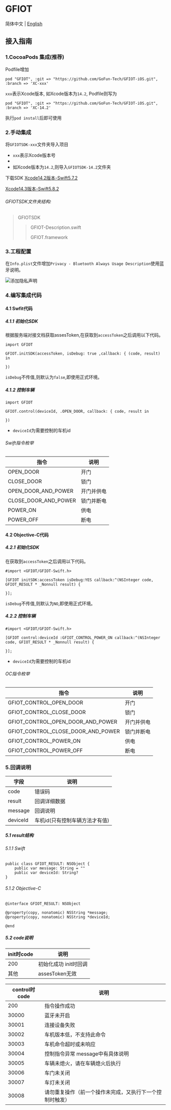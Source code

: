 # GFIOT
简体中文 | [English](./README.md)
## 接入指南

### 1.CocoaPods 集成(推荐)

Podfile增加
```
pod "GFIOT", :git => "https://github.com/GoFun-Tech/GFIOT-iOS.git", :branch => 'XC-xxx'
```
`xxx`表示Xcode版本, 如Xcode版本为`14.2`, Podfile则写为
```
pod "GFIOT", :git => "https://github.com/GoFun-Tech/GFIOT-iOS.git", :branch => 'XC-14.2'
```

执行`pod install`后即可使用

### 2.手动集成

将`GFIOTSDK-xxx`文件夹导入项目
* `xxx`表示Xcode版本号
* 
* 如Xcode版本为`14.2`,则导入`GFIOTSDK-14.2`文件夹

下载SDK
[Xcode14.2版本-Swift5.7.2]()

[Xcode14.3版本-Swift5.8.2]()


###### GFIOTSDK文件夹结构:
> GFIOTSDK
>> GFIOT-Description.swift
>>
>> GFIOT.framework


### 3.工程配置
在`Info.plist`文件增加`Privacy - Bluetooth Always Usage Description`使用蓝牙说明。

![添加隐私声明](https://imgpub1.shouqiev.com/gofunplatform/files/20230721/duUoubDOIf.png)

### 4.编写集成代码
#### 4.1 Swfit代码
##### 4.1.1 初始化SDK
根据服务端对接文档获取assesToken,在获取到`accessToken`之后调用以下代码。
```
import GFIOT

GFIOT.initSDK(accessToken, isDebug: true ,callback: { (code, result) in
    
})
```
`isDebug`不传值,则默认为`false`,即使用正式环境。

##### 4.1.2 控制车辆
```
import GFIOT

GFIOT.control(deviceId, .OPEN_DOOR, callback: { code, result in

})
```
* `deviceId`为需要控制的车机id

###### Swift指令枚举
|指令|说明|
|--|--|
|OPEN_DOOR|开门|
|CLOSE_DOOR|锁门|
|OPEN_DOOR_AND_POWER|开门并供电|
|CLOSE_DOOR_AND_POWER|锁门并断电|
|POWER_ON|供电|
|POWER_OFF|断电|


#### 4.2 Objective-C代码
##### 4.2.1 初始化SDK
在获取到`accessToken`之后调用以下代码。
```
#import <GFIOT/GFIOT-Swift.h>

[GFIOT initSDK:accessToken isDebug:YES callback:^(NSInteger code, GFIOT_RESULT * _Nonnull result) {
            
}];
```
`isDebug`不传值,则默认为`NO`,即使用正式环境。

##### 4.2.2 控制车辆
```
#import <GFIOT/GFIOT-Swift.h>

[GFIOT control:deviceId :GFIOT_CONTROL_POWER_ON callback:^(NSInteger code, GFIOT_RESULT * _Nonnull result) {
        
}];
```
* `deviceId`为需要控制的车机id
###### OC指令枚举
|指令|说明|
|--|--|
|GFIOT_CONTROL_OPEN_DOOR|开门|
|GFIOT_CONTROL_CLOSE_DOOR|锁门|
|GFIOT_CONTROL_OPEN_DOOR_AND_POWER|开门并供电|
|GFIOT_CONTROL_CLOSE_DOOR_AND_POWER|锁门并断电|
|GFIOT_CONTROL_POWER_ON|供电|
|GFIOT_CONTROL_POWER_OFF|断电|


### 5.回调说明
|字段|说明|
|--|--|
|code|错误码|
|result|回调详细数据|
|message|回调说明|
|deviceId|车机id(只有控制车辆方法才有值)|

##### 5.1 result结构
###### 5.1.1 Swift
```
public class GFIOT_RESULT: NSObject {
    public var message: String = ""
    public var deviceId: String?
}
```
###### 5.1.2 Objective-C
```
@interface GFIOT_RESULT: NSObject 

@property(copy, nonatomic) NSString *message;
@property(copy, nonatomic) NSString *deviceId;

@end

```

##### 5.2 code说明
|init时code|说明|
|--|--|
|200|初始化成功 init时回调|
|其他|assesToken无效|

|control时code|说明|
|--|--|
|200|指令操作成功|
|30000|蓝牙未开启|
|30001|连接设备失败|
|30002|车机版本低，不支持此命令|
|30003|车机命令超时或未响应|
|30004|控制指令异常 message中有具体说明|
|30005|车辆未熄火，请在车辆熄火后执行|
|30006|车门未关闭|
|30007|车灯未关闭|
|30008|请勿重复操作（前一个操作未完成，又执行下一个控制时触发）|



